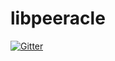 # libpeeracle

[![Gitter](https://badges.gitter.im/Join%20Chat.svg)](https://gitter.im/peeracle/libpeeracle?utm_source=badge&utm_medium=badge&utm_campaign=pr-badge&utm_content=badge)
